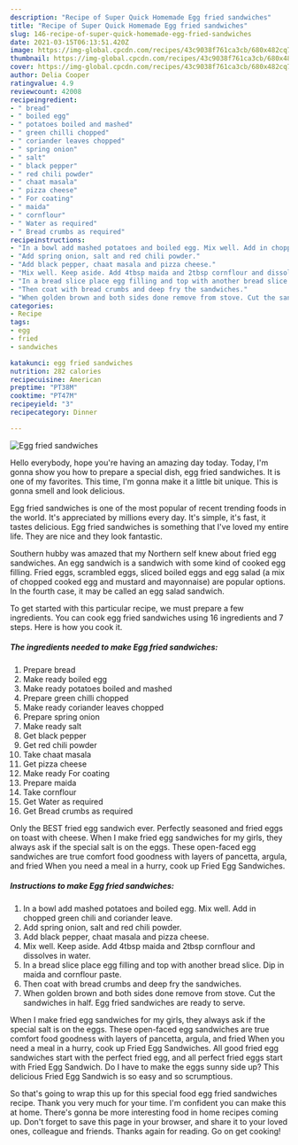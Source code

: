 ```yaml
---
description: "Recipe of Super Quick Homemade Egg fried sandwiches"
title: "Recipe of Super Quick Homemade Egg fried sandwiches"
slug: 146-recipe-of-super-quick-homemade-egg-fried-sandwiches
date: 2021-03-15T06:13:51.420Z
image: https://img-global.cpcdn.com/recipes/43c9038f761ca3cb/680x482cq70/egg-fried-sandwiches-recipe-main-photo.jpg
thumbnail: https://img-global.cpcdn.com/recipes/43c9038f761ca3cb/680x482cq70/egg-fried-sandwiches-recipe-main-photo.jpg
cover: https://img-global.cpcdn.com/recipes/43c9038f761ca3cb/680x482cq70/egg-fried-sandwiches-recipe-main-photo.jpg
author: Delia Cooper
ratingvalue: 4.9
reviewcount: 42008
recipeingredient:
- " bread"
- " boiled egg"
- " potatoes boiled and mashed"
- " green chilli chopped"
- " coriander leaves chopped"
- " spring onion"
- " salt"
- " black pepper"
- " red chili powder"
- " chaat masala"
- " pizza cheese"
- " For coating"
- " maida"
- " cornflour"
- " Water as required"
- " Bread crumbs as required"
recipeinstructions:
- "In a bowl add mashed potatoes and boiled egg. Mix well. Add in chopped green chili and coriander leave."
- "Add spring onion, salt and red chili powder."
- "Add black pepper, chaat masala and pizza cheese."
- "Mix well. Keep aside. Add 4tbsp maida and 2tbsp cornflour and dissolves in water."
- "In a bread slice place egg filling and top with another bread slice. Dip in maida and cornflour paste."
- "Then coat with bread crumbs and deep fry the sandwiches."
- "When golden brown and both sides done remove from stove. Cut the sandwiches in half. Egg fried sandwiches are ready to serve."
categories:
- Recipe
tags:
- egg
- fried
- sandwiches

katakunci: egg fried sandwiches 
nutrition: 282 calories
recipecuisine: American
preptime: "PT38M"
cooktime: "PT47M"
recipeyield: "3"
recipecategory: Dinner

---
```



![Egg fried sandwiches](https://img-global.cpcdn.com/recipes/43c9038f761ca3cb/680x482cq70/egg-fried-sandwiches-recipe-main-photo.jpg)

Hello everybody, hope you're having an amazing day today. Today, I'm gonna show you how to prepare a special dish, egg fried sandwiches. It is one of my favorites. This time, I'm gonna make it a little bit unique. This is gonna smell and look delicious.

Egg fried sandwiches is one of the most popular of recent trending foods in the world. It's appreciated by millions every day. It's simple, it's fast, it tastes delicious. Egg fried sandwiches is something that I've loved my entire life. They are nice and they look fantastic.

Southern hubby was amazed that my Northern self knew about fried egg sandwiches. An egg sandwich is a sandwich with some kind of cooked egg filling. Fried eggs, scrambled eggs, sliced boiled eggs and egg salad (a mix of chopped cooked egg and mustard and mayonnaise) are popular options. In the fourth case, it may be called an egg salad sandwich.


To get started with this particular recipe, we must prepare a few ingredients. You can cook egg fried sandwiches using 16 ingredients and 7 steps. Here is how you cook it.

<!--inarticleads1-->

##### The ingredients needed to make Egg fried sandwiches:

1. Prepare  bread
1. Make ready  boiled egg
1. Make ready  potatoes boiled and mashed
1. Prepare  green chilli chopped
1. Make ready  coriander leaves chopped
1. Prepare  spring onion
1. Make ready  salt
1. Get  black pepper
1. Get  red chili powder
1. Take  chaat masala
1. Get  pizza cheese
1. Make ready  For coating
1. Prepare  maida
1. Take  cornflour
1. Get  Water as required
1. Get  Bread crumbs as required


Only the BEST fried egg sandwich ever. Perfectly seasoned and fried eggs on toast with cheese. When I make fried egg sandwiches for my girls, they always ask if the special salt is on the eggs. These open-faced egg sandwiches are true comfort food goodness with layers of pancetta, argula, and fried When you need a meal in a hurry, cook up Fried Egg Sandwiches. 

<!--inarticleads2-->

##### Instructions to make Egg fried sandwiches:

1. In a bowl add mashed potatoes and boiled egg. Mix well. Add in chopped green chili and coriander leave.
1. Add spring onion, salt and red chili powder.
1. Add black pepper, chaat masala and pizza cheese.
1. Mix well. Keep aside. Add 4tbsp maida and 2tbsp cornflour and dissolves in water.
1. In a bread slice place egg filling and top with another bread slice. Dip in maida and cornflour paste.
1. Then coat with bread crumbs and deep fry the sandwiches.
1. When golden brown and both sides done remove from stove. Cut the sandwiches in half. Egg fried sandwiches are ready to serve.


When I make fried egg sandwiches for my girls, they always ask if the special salt is on the eggs. These open-faced egg sandwiches are true comfort food goodness with layers of pancetta, argula, and fried When you need a meal in a hurry, cook up Fried Egg Sandwiches. All good fried egg sandwiches start with the perfect fried egg, and all perfect fried eggs start with Fried Egg Sandwich. Do I have to make the eggs sunny side up? This delicious Fried Egg Sandwich is so easy and so scrumptious. 

So that's going to wrap this up for this special food egg fried sandwiches recipe. Thank you very much for your time. I'm confident you can make this at home. There's gonna be more interesting food in home recipes coming up. Don't forget to save this page in your browser, and share it to your loved ones, colleague and friends. Thanks again for reading. Go on get cooking!
